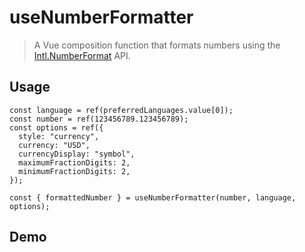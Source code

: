 <script setup> import Demo from "./demo.vue" </script>

# useNumberFormatter

> A Vue composition function that formats numbers using the [Intl.NumberFormat](https://developer.mozilla.org/en-US/docs/Web/JavaScript/Reference/Global_Objects/Intl/NumberFormat) API.

## Usage

```js{11}
const language = ref(preferredLanguages.value[0]);
const number = ref(123456789.123456789);
const options = ref({
  style: "currency",
  currency: "USD",
  currencyDisplay: "symbol",
  maximumFractionDigits: 2,
  minimumFractionDigits: 2,
});

const { formattedNumber } = useNumberFormatter(number, language, options);
```

## Demo

<Demo />
